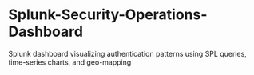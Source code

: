 # Splunk-Security-Operations-Dashboard
Splunk dashboard visualizing authentication patterns using SPL queries, time-series charts, and geo-mapping

